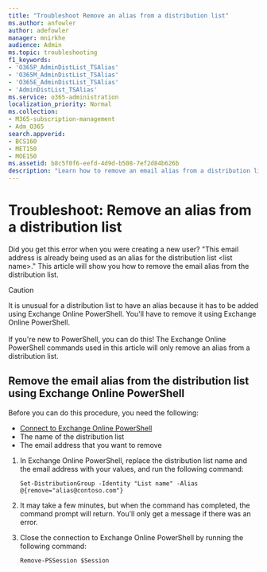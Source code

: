 ```yaml
---
title: "Troubleshoot Remove an alias from a distribution list"
ms.author: anfowler
author: adefowler
manager: mnirkhe
audience: Admin
ms.topic: troubleshooting
f1_keywords:
- 'O365P_AdminDistList_TSAlias'
- 'O365M_AdminDistList_TSAlias'
- 'O365E_AdminDistList_TSAlias'
- 'AdminDistList_TSAlias'
ms.service: o365-administration
localization_priority: Normal
ms.collection: 
- M365-subscription-management 
- Adm_O365
search.appverid:
- BCS160
- MET150
- MOE150
ms.assetid: b8c5f0f6-eefd-4d9d-b508-7ef2d84b626b
description: "Learn how to remove an email alias from a distribution list using Exchange Online PowerShell. "
---
```


# Troubleshoot: Remove an alias from a distribution list

Did you get this error when you were creating a new user? "This email address is already being used as an alias for the distribution list \<list name>." This article will show you how to remove the email alias from the distribution list.
  
> [!CAUTION]
> It is unusual for a distribution list to have an alias because it has to be added using Exchange Online PowerShell. You'll have to remove it using Exchange Online PowerShell. <br><br>If you're new to PowerShell, you can do this! The Exchange Online PowerShell commands used in this article will only remove an alias from a distribution list. 
  
## Remove the email alias from the distribution list using Exchange Online PowerShell

Before you can do this procedure, you need the following:
  
- [Connect to Exchange Online PowerShell](https://go.microsoft.com/fwlink/p/?linkid=396554 )   
- The name of the distribution list   
- The email address that you want to remove
    
1. In Exchange Online PowerShell, replace the distribution list name and the email address with your values, and run the following command: 
    
   ```
   Set-DistributionGroup -Identity "List name" -Alias @{remove="alias@contoso.com"}
   ```

2. It may take a few minutes, but when the command has completed, the command prompt will return. You'll only get a message if there was an error.
    
3. Close the connection to Exchange Online PowerShell by running the following command:
    
   ```
   Remove-PSSession $Session
   ```


  

